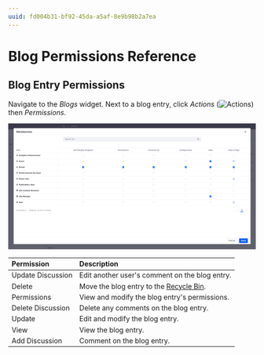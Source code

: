 ```yaml
---
uuid: fd004b31-bf92-45da-a5af-8e9b98b2a7ea
---
```

# Blog Permissions Reference

<!-- Really missing an introductory statement here -->

## Blog Entry Permissions

Navigate to the _Blogs_ widget. Next to a blog entry, click _Actions_ (![Actions](../../images/icon-actions.png)) then _Permissions_.

![Blog Entry Permissions](./blog-permissions-reference/images/01.png)

| Permission | Description |
| :--- | :--- |
| Update Discussion | Edit another user's comment on the blog entry. |
| Delete | Move the blog entry to the [Recycle Bin](../recycle-bin/recycle-bin-overview.md). |
| Permissions | View and modify the blog entry's permissions. |
| Delete Discussion | Delete any comments on the blog entry. |
| Update | Edit and modify the blog entry. |
| View | View the blog entry. |
| Add Discussion | Comment on the blog entry. |
